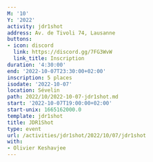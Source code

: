 ```yaml
---
M: '10'
Y: '2022'
activity: jdr1shot
address: Av. de Tivoli 74, Lausanne
buttons:
- icon: discord
  link: https://discord.gg/7FG3WvW
  link_title: Inscription
duration: '4:30:00'
end: '2022-10-07T23:30:00+02:00'
inscription: 5 places
isodate: '2022-10-07'
location: Sévelin
path: 2022/10/2022-10-07-jdr1shot.md
start: '2022-10-07T19:00:00+02:00'
start-unix: 1665162000.0
template: jdr1shot
title: JDR1Shot
type: event
url: /activities/jdr1shot/2022/10/07/jdr1shot
with:
- Olivier Keshavjee
---
```

